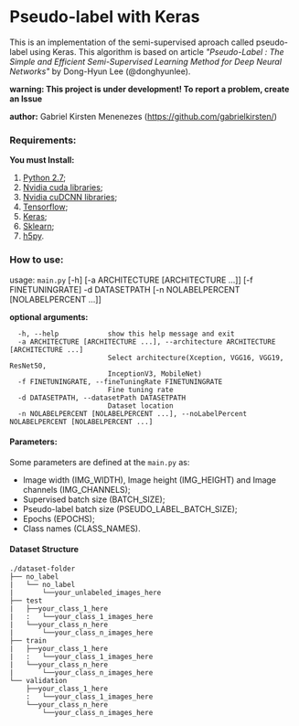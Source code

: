 # Pseudo-label with Keras
This is an implementation of the semi-supervised aproach called pseudo-label using Keras.  This algorithm is based on article *"Pseudo-Label : The Simple and Efficient Semi-Supervised Learning Method for Deep Neural Networks"* by Dong-Hyun Lee (@donghyunlee).

**warning: This project is under development! To report a problem, create an Issue**

**author:** Gabriel Kirsten Menenezes (https://github.com/gabrielkirsten/)


### Requirements:
__You must Install:__  
1. [Python 2.7](https://www.python.org/downloads/);
2. [Nvidia cuda libraries](https://developer.nvidia.com/cuda-downloads);
3. [Nvidia cuDCNN libraries](https://developer.nvidia.com/cudnn);
4. [Tensorflow](https://www.tensorflow.org/install/);
5. [Keras](https://keras.io/#installation);
6. [Sklearn](http://scikit-learn.org/stable/);
7. [h5py](http://www.h5py.org/).


### How to use:
usage: ```main.py``` [-h] [-a ARCHITECTURE [ARCHITECTURE ...]] [-f FINETUNINGRATE] -d DATASETPATH [-n NOLABELPERCENT [NOLABELPERCENT ...]]

**optional arguments:**
```
  -h, --help            show this help message and exit
  -a ARCHITECTURE [ARCHITECTURE ...], --architecture ARCHITECTURE [ARCHITECTURE ...]
                        Select architecture(Xception, VGG16, VGG19, ResNet50,
                        InceptionV3, MobileNet)
  -f FINETUNINGRATE, --fineTuningRate FINETUNINGRATE
                        Fine tuning rate
  -d DATASETPATH, --datasetPath DATASETPATH
                        Dataset location
  -n NOLABELPERCENT [NOLABELPERCENT ...], --noLabelPercent NOLABELPERCENT [NOLABELPERCENT ...]
```

#### Parameters:
Some parameters are defined at the ```main.py``` as:
 - Image width (IMG_WIDTH), Image height (IMG_HEIGHT) and Image channels (IMG_CHANNELS);
 - Supervised batch size (BATCH_SIZE);
 - Pseudo-label batch size (PSEUDO_LABEL_BATCH_SIZE);
 - Epochs (EPOCHS);
 - Class names (CLASS_NAMES). 
 
#### Dataset Structure
```
./dataset-folder
├── no_label
|	└── no_label
|		└──your_unlabeled_images_here
├── test
|	├──your_class_1_here
|	:	└──your_class_1_images_here
|	└──your_class_n_here
|		└──your_class_n_images_here
├── train
|	├──your_class_1_here
|	:	└──your_class_1_images_here
|	└──your_class_n_here
|		└──your_class_n_images_here
└── validation
	├──your_class_1_here
	:	└──your_class_1_images_here
	└──your_class_n_here
		└──your_class_n_images_here
```


